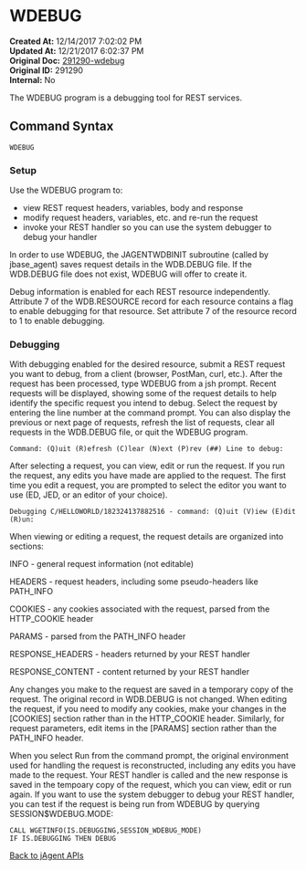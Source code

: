 # WDEBUG

**Created At:** 12/14/2017 7:02:02 PM  
**Updated At:** 12/21/2017 6:02:37 PM  
**Original Doc:** [291290-wdebug](https://docs.jbase.com/34473-docs/291290-wdebug)  
**Original ID:** 291290  
**Internal:** No  

The WDEBUG program is a debugging tool for REST services.

## Command Syntax

```
WDEBUG
```

### Setup

Use the WDEBUG program to:

- view REST request headers, variables, body and response
- modify request headers, variables, etc. and re-run the request
- invoke your REST handler so you can use the system debugger to debug your handler


In order to use WDEBUG, the JAGENTWDBINIT subroutine (called by jbase\_agent) saves request details in the WDB.DEBUG file. If the WDB.DEBUG file does not exist, WDEBUG will offer to create it.

Debug information is enabled for each REST resource independently. Attribute 7 of the WDB.RESOURCE record for each resource contains a flag to enable debugging for that resource. Set attribute 7 of the resource record to 1 to enable debugging.

### Debugging

With debugging enabled for the desired resource, submit a REST request you want to debug, from a client (browser, PostMan, curl, etc.). After the request has been processed, type WDEBUG from a jsh prompt. Recent requests will be displayed, showing some of the request details to help identify the specific request you intend to debug. Select the request by entering the line number at the command prompt. You can also display the previous or next page of requests, refresh the list of requests, clear all requests in the WDB.DEBUG file, or quit the WDEBUG program.

```
Command: (Q)uit (R)efresh (C)lear (N)ext (P)rev (##) Line to debug:
```

After selecting a request, you can view, edit or run the request. If you run the request, any edits you have made are applied to the request. The first time you edit a request, you are prompted to select the editor you want to use (ED, JED, or an editor of your choice).

```
Debugging C/HELLOWORLD/182324137882516 - command: (Q)uit (V)iew (E)dit (R)un:
```

When viewing or editing a request, the request details are organized into sections:

INFO - general request information (not editable)

HEADERS - request headers, including some pseudo-headers like PATH\_INFO

COOKIES - any cookies associated with the request, parsed from the HTTP\_COOKIE header

PARAMS - parsed from the PATH\_INFO header

RESPONSE\_HEADERS - headers returned by your REST handler

RESPONSE\_CONTENT - content returned by your REST handler

Any changes you make to the request are saved in a temporary copy of the request. The original record in WDB.DEBUG is not changed. When editing the request, if you need to modify any cookies, make your changes in the [COOKIES] section rather than in the HTTP\_COOKIE header. Similarly, for request parameters, edit items in the [PARAMS] section rather than the PATH\_INFO header.

When you select Run from the command prompt, the original environment used for handling the request is reconstructed, including any edits you have made to the request. Your REST handler is called and the new response is saved in the tempoary copy of the request, which you can view, edit or run again. If you want to use the system debugger to debug your REST handler, you can test if the request is being run from WDEBUG by querying SESSION$WDEBUG.MODE:

```
CALL WGETINFO(IS.DEBUGGING,SESSION_WDEBUG_MODE)
IF IS.DEBUGGING THEN DEBUG
```

[Back to jAgent APIs](./../README.md)
